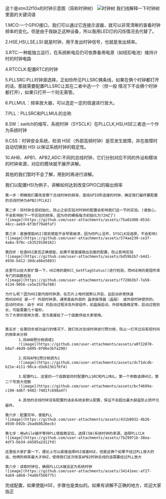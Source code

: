 这个是stm32f10x的时钟示意图（简称时钟树）
![时钟树](https://github.com/user-attachments/assets/e3476a38-45db-495d-8bcb-96e210516421)
我们线解释一下时钟树里面的关键词语

1.MCO:一个GPIO接口，我们可以通过它连接示波器，就可以非常清晰的查看时钟频率的变化。但是由于我缺乏这种设备，所以我用LED灯的闪烁情况去代替了。

2.HSE,HSI,LSE,LSI:就是时钟，用于发出时钟信号，也就是发出频率。

3.RTC:一种能独立运行，在系统断电后仍可依靠备用电源（如纽扣电池）维持计时的时钟电路

4.RTCCLK:配置RTC的时钟

5.PLLSRC:PLL时钟源选择，正如你所见PLLSRC俩条线，如果在俩个时钟都打开的话，那就需要配置PLLSRC让其在二者中选一个（但一般 情况下不会俩个时钟都打开），如果只打开一个则无需管。

6.PLLMUL：频率放大器，可以选定一定的倍速进行放大。

7.PLL：PLLSRC和PLLMUL的总称

8.SW：switch的缩写，系统时钟（SYSCLK）在PLLCLK,HSI,HSE三者选一个作为系统时钟

9.CSS：时钟安全系统，检测 HSE（外部高频时钟）是否发生故障，并在故障时 自动切换到 HSI 以保证系统时钟的稳定性。

10.AHB、APB1、APB2,ADC:不同的总线时钟，它们分别对应不同的外设和模块的时钟来源，对应的模块就不展开讲解。

其他的我们暂时不会了解，用到时再进行讲解。

我们以配置HSI为例子，讲解如何达到改变GPIO口的输出频率

    第一步：明确我们要改变哪个总线时钟的频率，查阅GPIO所连接的时钟，确定我们最终要配置的总线时钟为APB2(PCLK2)
    
    第二步：将时钟全部初始化，防止之前实验对时钟的配置会影响我们这一节的实验。(请放心，不会影响到下一节实验的频率，因为你的模板每次初始化为72HZ了)
    ![image](https://github.com/user-attachments/assets/75a02d08-053d-48cc-aeb9-8f3bf79a0faf)
    
    第三步：直接使能HSI(提前使能不会导致崩溃，因为你PLL没开，SYSCLK没选择，不会影响)
    ![image](https://github.com/user-attachments/assets/574ae239-ce37-4a8a-970c-c63529160162)
    
    第四步：检查HSI是否正确使能，如果不是直接跳出后面的配置，防止影响实验
    ![image](https://github.com/user-attachments/assets/bd59b1b7-b4d1-4936-b412-38dca66e5803)
    
    这里可以给大家扩展一下，HSI用的是RCC_GetFlagStatus()进行检验，而HSE用的是固件库专门的函数检验
    ![image](https://github.com/user-attachments/assets/f72863b7-7a58-4134-9056-ce5e2579a788)
    
    为什么呢？因为HSI是内部时钟源，在芯片上电时就默认开启，且启动非常快速
    而HSEHSE 是一个 外部时钟源，通常是由外部的 晶体振荡器（晶振） 或外部时钟提供的。
    启动时间长：由于 HSE 的启动过程涉及外部组件，如晶振启动、外部电路稳定等，启动过程较长，可能需要几十毫秒。
    为了大家的使用方便，官方直接给了一个函数供给大家使用。

    
    第五步：在第四步成功运行的情况下，我们先对总线时钟进行预分频，防止一打开过后有短时间的频率未分频
          1.将AHB预分频调成1
          ![image](https://github.com/user-attachments/assets/a0f22870-b8a7-46d9-b095-0f06e3bfa290)
          
          2.将将APB1预分频调为1
          ![image](https://github.com/user-attachments/assets/dc71dcdb-b21e-4111-90ca-d3eb23b1f6f4)
          
          3.配置PLL，这里的一个函数能同时配置PLLSRC和PLLMUL。第一个参数选择HSI，第二个写放大倍数
          ![image](https://github.com/user-attachments/assets/bcf4699a-c190-4d6f-9402-7401fc698a4f)
          
          4.其他的总线时钟没有配置的话会系统会默认配置，保证不会超出最大赫兹防止损坏元器件。
    
    第六步：配置完毕，使能PLL
    ![image](https://github.com/user-attachments/assets/431b8931-4b26-4930-b92b-2badb8626ecb)
    
    第七步：用while循环等待PLL使能稳定后，选择(SW)系统时钟的来源，选择PLLCLK
    ![image](https://github.com/user-attachments/assets/7b29971b-38ea-4df3-bb34-d4505a2d12fd)
    
    这里给大家扩展一下，理论上可以直接选择HSI或者HSE，但是这俩个如果不经过PLL放大的话，他俩的频率最大才8HZ，使用我们这次改变APB2时钟总线的话需要经过PLL放大
    
    第八步：读取时钟位，确保PLLCLK被设定为系统时钟
    ![image](https://github.com/user-attachments/assets/34141eec-af27-4ab9-a8b8-74a8bf568775)
完成配置，如果使能HSE，步骤也是类似的。如果有讲解不正确的地方，欢迎大家指正


